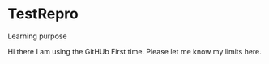 # TestRepro
Learning purpose

Hi there I am using the GitHUb First time.
Please let me know my limits here.
